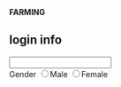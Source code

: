 <!DOCTYPE/>
<HTML>
  <head>
    <strong>FARMING</strong>
  </head>
      <body method="POST">
        <form>
          <h2>
            login info
          </h2>
          <input type="text">
          <br>
          Gender <input type="radio" name="gender">Male
                 <input type="radio" name="gender">Female
        </form>
      </body>
</HTML>
